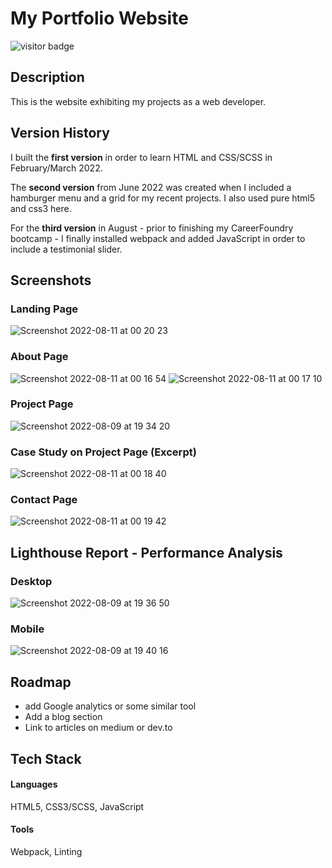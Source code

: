
# My Portfolio Website
![visitor badge](https://visitor-badge.glitch.me/badge?page_id=LisaPMunich.visitor-badge)

## Description
This is the website exhibiting my projects as a web developer.

## Version History
I built the **first version** in order to learn HTML and CSS/SCSS in February/March 2022.

The **second version** from June 2022 was created when I included a hamburger menu and a grid for my recent projects. I also used pure html5 and css3 here. 

For the **third version** in August - prior to finishing my CareerFoundry bootcamp - I finally installed webpack and added JavaScript in order to include a testimonial slider.

## Screenshots

### Landing Page
![Screenshot 2022-08-11 at 00 20 23](https://user-images.githubusercontent.com/99111208/184030523-7604e842-f57e-4489-9f7f-3fccfe68d38b.png)

### About Page
![Screenshot 2022-08-11 at 00 16 54](https://user-images.githubusercontent.com/99111208/184030158-7782529f-5d68-47c7-ab45-acb94720c355.png)
![Screenshot 2022-08-11 at 00 17 10](https://user-images.githubusercontent.com/99111208/184030148-4bbb00e6-9e20-4bdf-9e5f-72eab4fb032e.png)

### Project Page
![Screenshot 2022-08-09 at 19 34 20](https://user-images.githubusercontent.com/99111208/183721550-a770ef37-c6bb-4ed5-a2c7-df84a1c5c85f.png)

### Case Study on Project Page (Excerpt)
![Screenshot 2022-08-11 at 00 18 40](https://user-images.githubusercontent.com/99111208/184030352-0a80cc27-2ba2-4b94-9d88-a3c422e2c9a6.png)

### Contact Page
![Screenshot 2022-08-11 at 00 19 42](https://user-images.githubusercontent.com/99111208/184030449-23a27cc4-1abc-4b8e-b457-9aa8c0ed7d33.png)

## Lighthouse Report - Performance Analysis

### Desktop
![Screenshot 2022-08-09 at 19 36 50](https://user-images.githubusercontent.com/99111208/183721998-8acb5cc3-0599-48a3-b76e-cf329f83eb67.png)

### Mobile
![Screenshot 2022-08-09 at 19 40 16](https://user-images.githubusercontent.com/99111208/183722601-2b65fb81-00e6-4dcf-9450-5c2f4bfba9d7.png)
## Roadmap

- add Google analytics or some similar tool
- Add a blog section
- Link to articles on medium or dev.to


## Tech Stack

#### Languages
HTML5, CSS3/SCSS, JavaScript

#### Tools
Webpack, Linting

